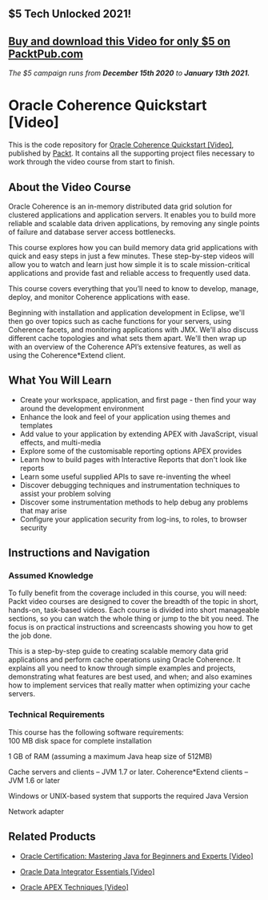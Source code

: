 ## $5 Tech Unlocked 2021!
[Buy and download this Video for only $5 on PacktPub.com](https://www.packtpub.com/product/oracle-coherence-quickstart-video/9781849694940)
-----
*The $5 campaign         runs from __December 15th 2020__ to __January 13th 2021.__*

# Oracle Coherence Quickstart [Video]
This is the code repository for [Oracle Coherence Quickstart [Video]](https://www.packtpub.com/networking-and-servers/oracle-coherence-quickstart-video), published by [Packt](https://www.packtpub.com/?utm_source=github). It contains all the supporting project files necessary to work through the video course from start to finish.
## About the Video Course
Oracle Coherence is an in-memory distributed data grid solution for clustered applications and application servers. It enables you to build more reliable and scalable data driven applications, by removing any single points of failure and database server access bottlenecks.

This course explores how you can build memory data grid applications with quick and easy steps in just a few minutes. These step-by-step videos will allow you to watch and learn just how simple it is to scale mission-critical applications and provide fast and reliable access to frequently used data.

This course covers everything that you’ll need to know to develop, manage, deploy, and monitor Coherence applications with ease.

Beginning with installation and application development in Eclipse, we'll then go over topics such as cache functions for your servers, using Coherence facets, and monitoring applications with JMX. We'll also discuss different cache topologies and what sets them apart. We'll then wrap up with an overview of the Coherence API’s extensive features, as well as using the Coherence*Extend client.

<H2>What You Will Learn</H2>
<DIV class=book-info-will-learn-text>
<UL>
<LI>Create your workspace, application, and first page - then find your way around the development environment 
<LI>Enhance the look and feel of your application using themes and templates 
<LI>Add value to your application by extending APEX with JavaScript, visual effects, and multi-media 
<LI>Explore some of the customisable reporting options APEX provides 
<LI>Learn how to build pages with Interactive Reports that don't look like reports 
<LI>Learn some useful supplied APIs to save re-inventing the wheel 
<LI>Discover debugging techniques and instrumentation techniques to assist your problem solving 
<LI>Discover some instrumentation methods to help debug any problems that may arise 
<LI>Configure your application security from log-ins, to roles, to browser security </LI></UL></DIV>

## Instructions and Navigation
### Assumed Knowledge
To fully benefit from the coverage included in this course, you will need:<br/>
Packt video courses are designed to cover the breadth of the topic in short, hands-on, task-based videos. Each course is divided into short manageable sections, so you can watch the whole thing or jump to the bit you need. The focus is on practical instructions and screencasts showing you how to get the job done.

This is a step-by-step guide to creating scalable memory data grid applications and perform cache operations using Oracle Coherence. It explains all you need to know through simple examples and projects, demonstrating what features are best used, and when; and also examines how to implement services that really matter when optimizing your cache servers.

### Technical Requirements
This course has the following software requirements:<br/>
100 MB disk space for complete installation

1 GB of RAM (assuming a maximum Java heap size of 512MB) 

Cache servers and clients – JVM 1.7 or later. Coherence*Extend clients – JVM 1.6 or later

Windows or UNIX-based system that supports the required Java Version

Network adapter

## Related Products
* [Oracle Certification: Mastering Java for Beginners and Experts [Video]](https://www.packtpub.com/application-development/oracle-apex-techniques-video?utm_source=github&utm_medium=repository&utm_campaign=9781849689342)

* [Oracle Data Integrator Essentials [Video]](https://www.packtpub.com/application-development/oracle-apex-techniques-video?utm_source=github&utm_medium=repository&utm_campaign=9781849689342)

* [Oracle APEX Techniques [Video]](https://www.packtpub.com/application-development/oracle-apex-techniques-video?utm_source=github&utm_medium=repository&utm_campaign=9781849689342)

